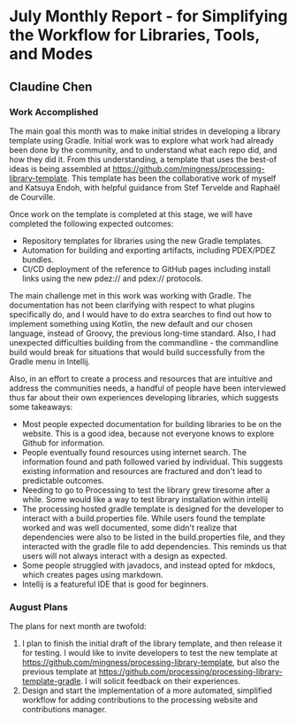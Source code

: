 # July Monthly Report - for Simplifying the Workflow for Libraries, Tools, and Modes
## Claudine Chen

### Work Accomplished
The main goal this month was to make initial strides in developing a library template using Gradle. Initial work was to explore what work had already been done by the community, and to understand what each repo did, and how they did it. From this understanding, a template that uses the best-of ideas is being assembled at https://github.com/mingness/processing-library-template. 
This template has been the collaborative work of myself and Katsuya Endoh, with helpful guidance from Stef Tervelde and Raphaël de Courville.

Once work on the template is completed at this stage, we will have completed the following expected outcomes:
- Repository templates for libraries using the new Gradle templates.
- Automation for building and exporting artifacts, including PDEX/PDEZ bundles. 
- CI/CD deployment of the reference to GitHub pages including install links using the new pdez:// and pdex:// protocols.

The main challenge met in this work was working with Gradle. The documentation has not been clarifying with respect to what plugins specifically do, and I would have to do extra searches to find out how to implement something using Kotlin, the new default and our chosen language, instead of Groovy, the previous long-time standard. Also, I had unexpected difficulties building from the commandline - the commandline build would break for situations that would build successfully from the Gradle menu in Intellij.

Also, in an effort to create a process and resources that are intuitive and address the communities needs, a handful of people have been interviewed thus far about their own experiences developing libraries, which suggests some takeaways:
- Most people expected documentation for building libraries to be on the website. This is a good idea, because not everyone knows to explore Github for information.
- People eventually found resources using internet search. The information found and path followed varied by individual. This suggests existing information and resources are fractured and don't lead to predictable outcomes.
- Needing to go to Processing to test the library grew tiresome after a while. Some would like a way to test library installation within intellij
- The processing hosted gradle template is designed for the developer to interact with a build.properties file. While users found the template worked and was well documented, some didn't realize that dependencies were also to be listed in the build.properties file, and they interacted with the gradle file to add dependencies. This reminds us that users will not always interact with a design as expected.
- Some people struggled with javadocs, and instead opted for mkdocs, which creates pages using markdown.
- Intellij is a featureful IDE that is good for beginners.

### August Plans
The plans for next month are twofold: 
1. I plan to finish the initial draft of the library template, and then release it for testing. I would like to invite developers to test the new template at https://github.com/mingness/processing-library-template, but also the previous template at https://github.com/processing/processing-library-template-gradle. I will solicit feedback on their experiences.
2. Design and start the implementation of a more automated, simplified workflow for adding contributions to the processing website and contributions manager.


